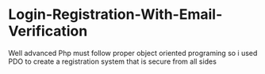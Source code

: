 # Login-Registration-With-Email-Verification
Well advanced Php must follow proper object oriented programing so i used PDO to create a registration system that is secure from all sides 
